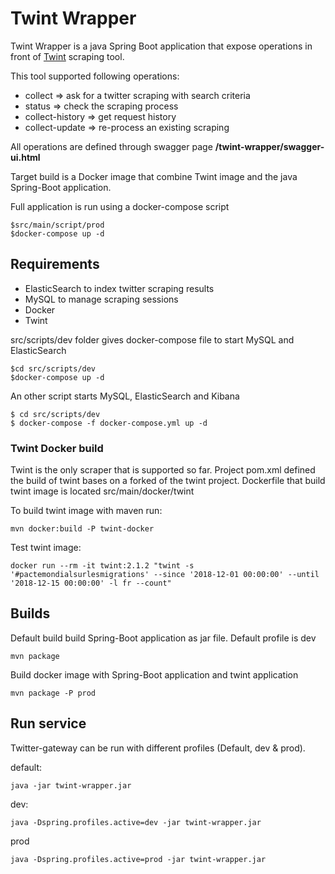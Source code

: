 # Twint Wrapper

Twint Wrapper is a java Spring Boot application that expose operations in front of [Twint](https://github.com/twintproject/twint) scraping tool.


This tool supported following operations:

* collect  => ask for a twitter scraping with search criteria 
* status => check the scraping process
* collect-history => get request history
* collect-update => re-process an existing scraping

All operations are defined through swagger page **/twint-wrapper/swagger-ui.html**

Target build is a Docker image that combine Twint image and the java Spring-Boot application.

Full application is run using a docker-compose script

	$src/main/script/prod
	$docker-compose up -d
	

## Requirements
* ElasticSearch to index twitter scraping results
* MySQL to manage scraping sessions
* Docker
* Twint

 src/scripts/dev folder gives docker-compose file to start MySQL and ElasticSearch
 
	$cd src/scripts/dev
	$docker-compose up -d
 
 An other script starts MySQL, ElasticSearch and Kibana

	$ cd src/scripts/dev
	$ docker-compose -f docker-compose.yml up -d


### Twint Docker build

Twint is the only scraper that is supported so far.
Project pom.xml defined the build of twint bases on a forked of the twint project.
Dockerfile that build twint image is located src/main/docker/twint

To build twint image with maven run:

	mvn docker:build -P twint-docker

Test twint image:

	docker run --rm -it twint:2.1.2 "twint -s '#pactemondialsurlesmigrations' --since '2018-12-01 00:00:00' --until '2018-12-15 00:00:00' -l fr --count"

## Builds
Default build build Spring-Boot application as jar file. Default profile is dev

	mvn package
	
Build docker image with Spring-Boot application and twint application

	mvn package -P prod
	
## Run service
Twitter-gateway can be run with different profiles (Default, dev & prod).

default:

	java -jar twint-wrapper.jar
	
dev:

	java -Dspring.profiles.active=dev -jar twint-wrapper.jar
	
prod

	java -Dspring.profiles.active=prod -jar twint-wrapper.jar

 




